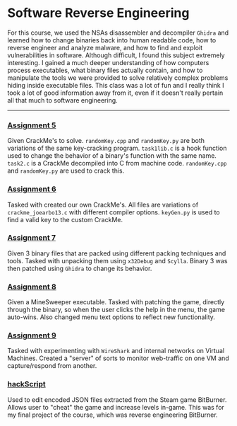 # Software Reverse Engineering

For this course, we used the NSAs disassembler and decompiler `Ghidra` and learned how to change binaries back into human readable code, how to reverse engineer and analyze malware, and how to find and exploit vulnerabilities in software. Although difficult, I found this subject extremely interesting. I gained a much deeper understanding of how computers process executables, what binary files actually contain, and how to manipulate the tools we were provided to solve relatively complex problems hiding inside executable files. This class was a lot of fun and I really think I took a lot of good information away from it, even if it doesn't really pertain all that much to software engineering. 

---

### [Assignment 5](./Assignment_5/)

Given CrackMe's to solve. `randomKey.cpp` and `randomKey.py` are both variations of the same key-cracking program. `task1lib.c` is a hook function used to change the behavior of a binary's function with the same name. `task2.c` is a CrackMe decompiled into C from machine code. `randomKey.cpp` and `randomKey.py` are used to crack this.

### [Assignment 6](./Assignment_6/)

Tasked with created our own CrackMe's. All files are variations of `crackme_joearbo13.c` with different compiler options. `keyGen.py` is used to find a valid key to the custom CrackMe.

### [Assignment 7](./Assignment_7/)

Given 3 binary files that are packed using different packing techniques and tools. Tasked with unpacking them using `x32Debug` and `Scylla`. Binary 3 was then patched using `Ghidra` to change its behavior.

### [Assignment 8](./Assignment_8/)

Given a MineSweeper executable. Tasked with patching the game, directly through the binary, so when the user clicks the help in the menu, the game auto-wins. Also changed menu text options to reflect new functionality. 

### [Assignment 9](./Assignment_9/)

Tasked with experimenting with `WireShark` and internal networks on Virtual Machines. Created a "server" of sorts to monitor web-traffic on one VM and capture/respond from another.

### [hackScript](./hackScript.py/)

Used to edit encoded JSON files extracted from the Steam game BitBurner. Allows user to "cheat" the game and increase levels in-game. This was for my final project of the course, which was reverse engineering BitBurner.